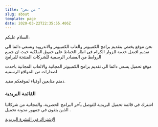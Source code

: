 ```yaml
---
title: "من نحن "
slug: about
template: page
date: 2020-03-22T22:35:55.406Z
---
```

السلام عليكم،

نحن موقع يختص بتقديم برامج الكمبيوتر والعاب الكمبيوتر والاندرويد ونسعى دائما الى تقديم افضل خدمة للزوار الكرام فى اطار الحفاظ على حقوق الملكية حيث ان جميع الروابط من المصادر الرسمية للشركات المنتجة للبرامج

موقع تحميل يسعى دائما الى تقديم برامج الكمبيوتر المجانية والالعاب المجانية باحدث اصدارات من المواقع الرسمية

دمتم متابعين أوفياء لموقعكم مفيد.

### القائمة البريدية

اشترك في قائمة تحميل البريدية للتوصل بآخر البرامج الحصرية، والمجانية من شركائنا الذين يثقون في جمهور مدونة تحميل .

<a class="button" href="/newsletter">الإشتراك في النشرة البريدية</a>